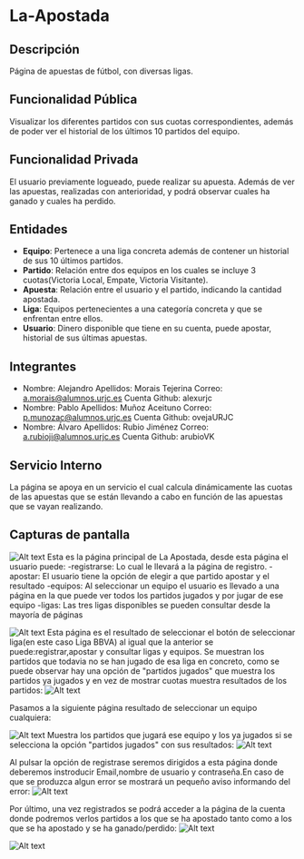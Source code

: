 # La-Apostada



## Descripción
Página de apuestas de fútbol, con diversas ligas.

## Funcionalidad Pública
Visualizar los diferentes partidos con sus cuotas correspondientes, además de poder ver el historial de los últimos 10 partidos del equipo.

## Funcionalidad Privada
El usuario previamente logueado, puede realizar su apuesta. Además de ver las apuestas, realizadas con anterioridad, y podrá observar cuales ha ganado y cuales ha perdido.

## Entidades
* **Equipo**: Pertenece a una liga concreta además de contener un historial de sus 10 últimos partidos.
* **Partido**: Relación entre dos equipos en los cuales se incluye 3 cuotas(Victoria Local, Empate, Victoria Visitante).
* **Apuesta**: Relación entre el usuario y el partido, indicando la cantidad apostada.
* **Liga**: Equipos pertenecientes a una categoría concreta y que se enfrentan entre ellos.
* **Usuario**: Dinero disponible que tiene en su cuenta, puede apostar, historial de sus últimas apuestas.

## Integrantes
* Nombre: Alejandro  Apellidos: Morais Tejerina Correo: a.morais@alumnos.urjc.es  Cuenta Github: alexurjc
* Nombre: Pablo      Apellidos: Muñoz Aceituno  Correo: p.munozac@alumnos.urjc.es Cuenta Github: ovejaURJC
* Nombre: Álvaro     Apellidos: Rubio Jiménez   Correo: a.rubioji@alumnos.urjc.es Cuenta Github: arubioVK
 
## Servicio Interno
La página se apoya en un servicio el cual calcula dinámicamente las cuotas de las apuestas que se están llevando a cabo en función de las apuestas que se vayan realizando.

## Capturas de pantalla
![Alt text](https://github.com/arubioVK/La-Apostada/blob/master/Screenshots/screenshot.jpg)
Esta es la página principal de La Apostada, desde esta página el usuario puede:
-registrarse: Lo cual le llevará a la página de registro.
-apostar: El usuario tiene la opción de elegir a que partido apostar y el resultado
-equipos: Al seleccionar un equipo el usuario es llevado a una página en la que puede ver todos los partidos jugados y por jugar de ese equipo
-ligas: Las tres ligas disponibles se pueden consultar desde la mayoría de páginas

![Alt text](https://github.com/arubioVK/La-Apostada/blob/master/Screenshots/screenshot.1.jpg)
Esta página es el resultado de seleccionar el botón de seleccionar liga(en este caso Liga BBVA) al igual que la anterior se puede:registrar,apostar y consultar ligas y equipos. Se muestran los partidos que todavia no se han jugado de esa liga en concreto, como se puede observar hay una opción de "partidos jugados" que muestra los partidos ya jugados y en vez de mostrar cuotas muestra resultados de los partidos:
![Alt text](https://github.com/arubioVK/La-Apostada/blob/master/Screenshots/screenshot.2.jpg)


Pasamos a la siguiente página resultado de seleccionar un equipo cualquiera:

![Alt text](https://github.com/arubioVK/La-Apostada/blob/master/Screenshots/screenshot.3.jpg)
Muestra los partidos que jugará ese equipo y los ya jugados si se selecciona la opción "partidos jugados" con sus resultados:
![Alt text](https://github.com/arubioVK/La-Apostada/blob/master/Screenshots/screenshot.4.jpg)


Al pulsar la opción de registrase seremos dirigidos a esta página donde deberemos instroducir Email,nombre de usuario y contraseña.En caso de que se produzca algun error se mostrará un pequeño aviso informando del error:
![Alt text](https://github.com/arubioVK/La-Apostada/blob/master/Screenshots/screenshot.5.jpg)

Por último, una vez registrados se podrá acceder a la página de la cuenta donde podremos verlos partidos a los que se ha apostado tanto como a los que se ha apostado y se ha ganado/perdido:
![Alt text](https://github.com/arubioVK/La-Apostada/blob/master/Screenshots/screenshot.6.jpg)

![Alt text](https://github.com/arubioVK/La-Apostada/blob/master/Screenshots/Diagramadeclase.png)


